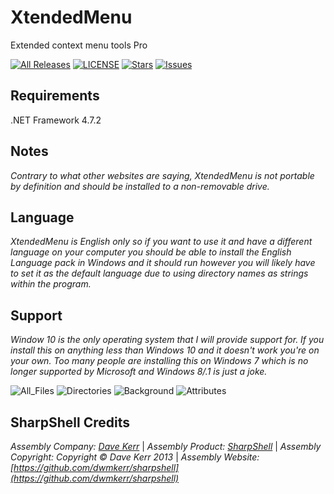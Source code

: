 # XtendedMenu

Extended context menu tools Pro  

[![All Releases](https://img.shields.io/github/downloads/xCONFLiCTiONx/XtendedMenu/total)](https://github.com/xCONFLiCTiONx/XtendedMenu/releases) [![LICENSE](https://img.shields.io/github/license/xCONFLiCTiONx/XtendedMenu)](https://github.com/xCONFLiCTiONx/XtendedMenu/blob/master/LICENSE) [![Stars](https://img.shields.io/github/stars/xCONFLiCTiONx/XtendedMenu)](https://github.com/xCONFLiCTiONx/XtendedMenu/stargazers) [![Issues](https://img.shields.io/github/issues/xCONFLiCTiONx/XtendedMenu)](https://github.com/xCONFLiCTiONx/XtendedMenu/issues)

## Requirements

.NET Framework 4.7.2

## Notes

*Contrary to what other websites are saying, XtendedMenu is not portable by definition and should be installed to a non-removable drive.*

## Language

*XtendedMenu is English only so if you want to use it and have a different language on your computer you should be able to install the English Language pack in Windows and it should run however you will likely have to set it as the default language due to using directory names as strings within the program.*

## Support

*Window 10 is the only operating system that I will provide support for. If you install this on anything less than Windows 10 and it doesn't work you're on your own. Too many people are installing this on Windows 7 which is no longer supported by Microsoft and Windows 8/.1 is just a joke.*

![All_Files](https://raw.githubusercontent.com/xCONFLiCTiONx/XtendedMenu/master/Screenshots/AllFiles.png) ![Directories](https://raw.githubusercontent.com/xCONFLiCTiONx/XtendedMenu/master/Screenshots/Directories.png)  ![Background](https://raw.githubusercontent.com/xCONFLiCTiONx/XtendedMenu/master/Screenshots/Background.png) ![Attributes](https://raw.githubusercontent.com/xCONFLiCTiONx/XtendedMenu/master/Screenshots/Attributes.jpg)

## SharpShell Credits

*Assembly Company: [Dave Kerr](https://github.com/dwmkerr)* | *Assembly Product: [SharpShell](https://github.com/dwmkerr/sharpshell)* | *Assembly Copyright: Copyright © Dave Kerr 2013* | *Assembly Website: [https://github.com/dwmkerr/sharpshell](https://github.com/dwmkerr/sharpshell)*
